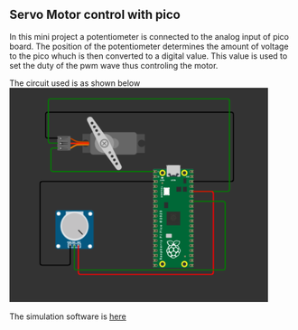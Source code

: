 ## Servo Motor control with pico

In this mini project a potentiometer is connected to the analog input of pico board. The position of the potentiometer determines the amount of voltage to the pico whuch is then converted to a digital value. This value is used to set the duty of the pwm wave thus controling the motor.

The circuit used is as shown below
![](Images/servo_motor.png)

The simulation software is [here](https://wokwi.com/projects/334989112299749972)